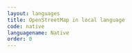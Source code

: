 ```yaml
---
layout: languages
title: OpenStreetMap in local language
code: native
languagename: Native
order: 0
---
```

